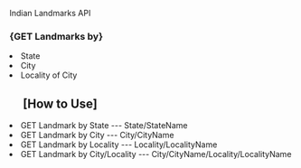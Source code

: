 Indian Landmarks API 

<h3>{GET Landmarks by}</h3>
<li>State</li>
<li>City</li>
<li>Locality of City</li>

<ul>
    <h2>[How to Use]</h2>
</ul>
<li>GET Landmark by State --- 
    State/StateName
</li>
<li>GET Landmark by City --- 
    City/CityName
</li>
<li>GET Landmark by Locality --- 
    Locality/LocalityName
</li>
<li>GET Landmark by City/Locality --- 
    City/CityName/Locality/LocalityName
</li>
